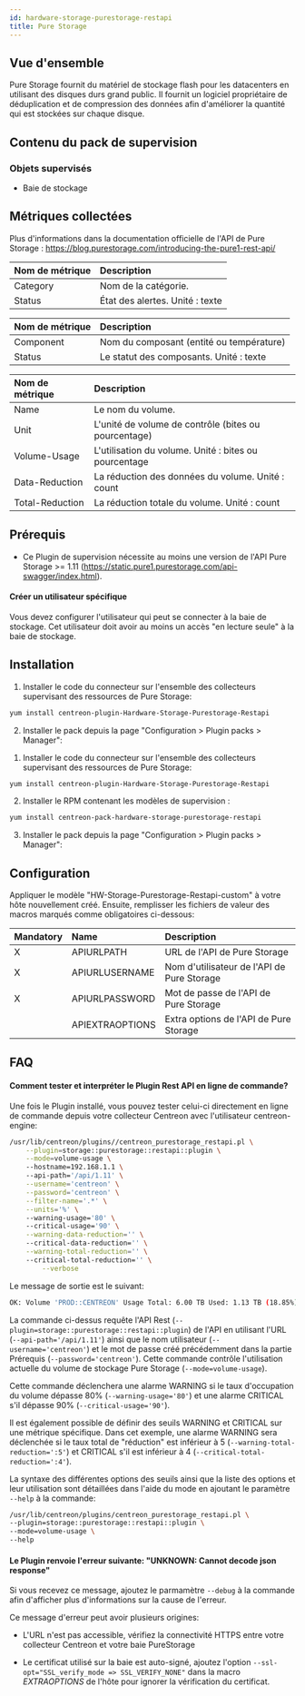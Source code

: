 ```yaml
---
id: hardware-storage-purestorage-restapi
title: Pure Storage
---
```


## Vue d'ensemble

Pure Storage fournit du matériel de stockage flash pour les datacenters en utilisant des disques durs grand public. 
Il fournit un logiciel propriétaire de déduplication et de compression des données afin d'améliorer la quantité qui est stockées sur chaque disque. 

## Contenu du pack de supervision

### Objets supervisés

* Baie de stockage

## Métriques collectées                                                                                             

Plus d'informations dans la documentation officielle de l'API de Pure Storage : https://blog.purestorage.com/introducing-the-pure1-rest-api/

<!--DOCUSAURUS_CODE_TABS-->
<!--Alarms-Global-->

| Nom de métrique    | Description                                                                                             |
| :----------------- | :------------------------------------------------------------------------------------------------------ |
| Category           | Nom de la catégorie.                                                                                    |
| Status             | État des alertes. Unité : texte                                                                            |

<!--Hardware-Global-->

| Nom de métrique    | Description                                                                                             |
| :----------------- | :------------------------------------------------------------------------------------------------------ |
| Component          | Nom du composant (entité ou température)                                                                |
| Status             | Le statut des composants. Unité : texte                                                                 |

<!--Volume-Usage-Global-->

| Nom de métrique    | Description                                                                                             |
| :----------------- | :------------------------------------------------------------------------------------------------------ |
| Name               | Le nom du volume.                                                                                       |
| Unit               | L'unité de volume de contrôle (bites ou pourcentage)                                                    |
| Volume-Usage       | L'utilisation du volume. Unité : bites ou pourcentage                                                   |
| Data-Reduction     | La réduction des données du volume. Unité : count                                                       |
| Total-Reduction    | La réduction totale du volume. Unité : count                                                            |

<!--END_DOCUSAURUS_CODE_TABS-->

## Prérequis

* Ce Plugin de supervision nécessite au moins une version de l'API Pure Storage >= 1.11 (https://static.pure1.purestorage.com/api-swagger/index.html).

#### Créer un utilisateur spécifique

Vous devez configurer l'utilisateur qui peut se connecter à la baie de stockage. 
Cet utilisateur doit avoir au moins un accès "en lecture seule" à la baie de stockage.
 
## Installation

<!--DOCUSAURUS_CODE_TABS-->

<!--Online IMP Licence & IT-100 Editions-->

1. Installer le code du connecteur sur l'ensemble des collecteurs supervisant des ressources de Pure Storage:

```bash
yum install centreon-plugin-Hardware-Storage-Purestorage-Restapi
```

2. Installer le pack depuis la page "Configuration > Plugin packs > Manager":


<!--Offline IMP License-->

1. Installer le code du connecteur sur l'ensemble des collecteurs supervisant des ressources de Pure Storage:

```bash
yum install centreon-plugin-Hardware-Storage-Purestorage-Restapi
```

2. Installer le RPM contenant les modèles de supervision :

```bash
yum install centreon-pack-hardware-storage-purestorage-restapi
```

3. Installer le pack depuis la page "Configuration > Plugin packs > Manager":

<!--END_DOCUSAURUS_CODE_TABS-->

## Configuration

Appliquer le modèle "HW-Storage-Purestorage-Restapi-custom" à votre hôte nouvellement créé. 
Ensuite, remplisser les fichiers de valeur des macros marqués comme obligatoires ci-dessous: 

| Mandatory | Name            | Description                                |
| :-------- | :-------------- | :----------------------------------------- |
| X         | APIURLPATH      | URL de l'API de Pure Storage               |
| X         | APIURLUSERNAME  | Nom d'utilisateur de l'API de Pure Storage |
| X         | APIURLPASSWORD  | Mot de passe de l'API de Pure Storage      |
|           | APIEXTRAOPTIONS | Extra options de l'API de Pure Storage     |

## FAQ

#### Comment tester et interpréter le Plugin Rest API en ligne de commande?

Une fois le Plugin installé, vous pouvez tester celui-ci directement en ligne de commande depuis votre collecteur Centreon avec l'utilisateur centreon-engine:

```bash
/usr/lib/centreon/plugins//centreon_purestorage_restapi.pl \
	--plugin=storage::purestorage::restapi::plugin \
	--mode=volume-usage \ 
	--hostname=192.168.1.1 \ 
	--api-path='/api/1.11' \
	--username='centreon' \
	--password='centreon' \
	--filter-name='.*' \
	--units='%' \ 
	--warning-usage='80' \ 
	--critical-usage='90' \
	--warning-data-reduction='' \ 
	--critical-data-reduction='' \
	--warning-total-reduction='' \ 
	--critical-total-reduction='' \
    	--verbose
```

Le message de sortie est le suivant: 

```bash
OK: Volume 'PROD::CENTREON' Usage Total: 6.00 TB Used: 1.13 TB (18.85%) Free: 4.87 TB (81.15%), Data Reduction : 2.917, Total Reduction : 5.193, Snapshots : 0.00 B |'used'=1243773921694B;0:5277655813324;0:5937362789990;0;6597069766656 'data_reduction'=2.873;;;0; 'total_reduction'=5.201;;;0; 'snapshots'=0B;;;0;
```

La commande ci-dessus requête l'API Rest (```--plugin=storage::purestorage::restapi::plugin```) de l'API en utilisant l'URL (```--api-path='/api/1.11'```) ainsi que le nom utilisateur (```--username='centreon'```) et le mot de passe créé précédemment dans la partie Prérequis (```--password='centreon'```). 
Cette commande contrôle l'utilisation actuelle du volume de stockage Pure Storage (```--mode=volume-usage```).

Cette commande déclenchera une alarme WARNING si le taux d'occupation du volume dépasse 80% (```--warning-usage='80'```) et une alarme CRITICAL s'il dépasse 90% (```--critical-usage='90'```). 

Il est également possible de définir des seuils WARNING et CRITICAL sur une métrique spécifique. Dans cet exemple, une alarme WARNING sera déclenchée si le taux total de "réduction" est inférieur à 5 (```--warning-total-reduction=':5'```) et CRITICAL s'il est inférieur à 4 (```--critical-total-reduction=':4'```).

La syntaxe des différentes options des seuils ainsi que la liste des options et leur utilisation sont détaillées dans l'aide du mode en ajoutant le paramètre ```--help``` à la commande:

```bash
/usr/lib/centreon/plugins/centreon_purestorage_restapi.pl \
--plugin=storage::purestorage::restapi::plugin \
--mode=volume-usage \
--help
```

#### Le Plugin renvoie l'erreur suivante: "UNKNOWN: Cannot decode json response"

Si vous recevez ce message, ajoutez le parmamètre ```--debug``` à la commande afin d'afficher plus 
d'informations sur la cause de l'erreur.

Ce message d'erreur peut avoir plusieurs origines:

* L'URL n'est pas accessible, vérifiez la connectivité HTTPS entre votre collecteur Centreon et votre baie PureStorage

* Le certificat utilisé sur la baie est auto-signé, ajoutez l'option ```--ssl-opt="SSL_verify_mode => SSL_VERIFY_NONE"``` dans la macro *EXTRAOPTIONS* de l'hôte pour ignorer la vérification du certificat.
